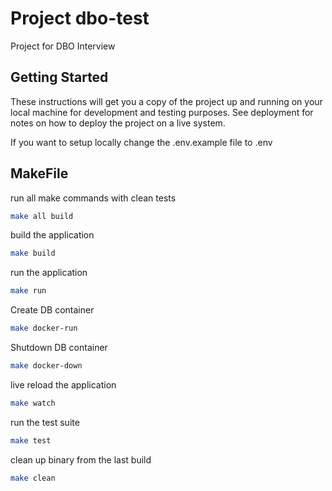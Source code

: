 # Project dbo-test

Project for DBO Interview

## Getting Started

These instructions will get you a copy of the project up and running on your local machine for development and testing purposes. See deployment for notes on how to deploy the project on a live system.

If you want to setup locally change the .env.example file to .env
## MakeFile

run all make commands with clean tests
```bash
make all build
```

build the application
```bash
make build
```

run the application
```bash
make run
```

Create DB container
```bash
make docker-run
```

Shutdown DB container
```bash
make docker-down
```

live reload the application
```bash
make watch
```

run the test suite
```bash
make test
```

clean up binary from the last build
```bash
make clean
```